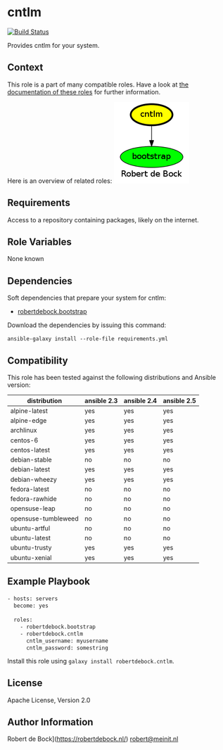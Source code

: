 cntlm
=========

[![Build Status](https://travis-ci.org/robertdebock/ansible-role-cntlm.svg?branch=master)](https://travis-ci.org/robertdebock/ansible-role-cntlm)

Provides cntlm for your system.

Context
-------
This role is a part of many compatible roles. Have a look at [the documentation of these roles](https://robertdebock.nl/) for further information.

Here is an overview of related roles:
![dependencies](https://raw.githubusercontent.com/robertdebock/drawings/artifacts/cntlm.png "Dependency")

Requirements
------------

Access to a repository containing packages, likely on the internet.

Role Variables
--------------

None known

Dependencies
------------

Soft dependencies that prepare your system for cntlm:

- [robertdebock.bootstrap](https://travis-ci.org/robertdebock/ansible-role-bootstrap)

Download the dependencies by issuing this command:
```
ansible-galaxy install --role-file requirements.yml
```

Compatibility
-------------

This role has been tested against the following distributions and Ansible version:

|distribution|ansible 2.3|ansible 2.4|ansible 2.5|
|------------|-----------|-----------|-----------|
|alpine-latest|yes|yes|yes|
|alpine-edge|yes|yes|yes|
|archlinux|yes|yes|yes|
|centos-6|yes|yes|yes|
|centos-latest|yes|yes|yes|
|debian-stable|no|no|no|
|debian-latest|yes|yes|yes|
|debian-wheezy|yes|yes|yes|
|fedora-latest|no|no|no|
|fedora-rawhide|no|no|no|
|opensuse-leap|no|no|no|
|opensuse-tumbleweed|no|no|no|
|ubuntu-artful|no|no|no|
|ubuntu-latest|no|no|no|
|ubuntu-trusty|yes|yes|yes|
|ubuntu-xenial|yes|yes|yes|

Example Playbook
----------------

```
- hosts: servers
  become: yes

  roles:
    - robertdebock.bootstrap
    - robertdebock.cntlm
      cntlm_username: myusername
      cntlm_password: somestring
```

Install this role using `galaxy install robertdebock.cntlm`.

License
-------

Apache License, Version 2.0

Author Information
------------------

Robert de Bock](https://robertdebock.nl/) <robert@meinit.nl>

